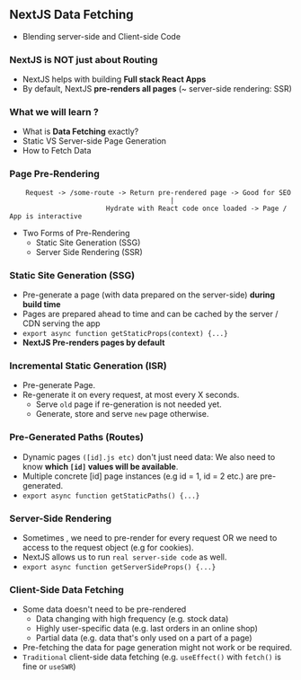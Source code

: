 ## NextJS Data Fetching

- Blending server-side and Client-side Code

### NextJS is NOT just about Routing

- NextJS helps with building **Full stack React Apps**
- By default, NextJS **pre-renders all pages** (~ server-side rendering: SSR)

### What we will learn ?

- What is **Data Fetching** exactly?
- Static VS Server-side Page Generation
- How to Fetch Data

### Page Pre-Rendering

```
    Request -> /some-route -> Return pre-rendered page -> Good for SEO
                                        |
                        Hydrate with React code once loaded -> Page / App is interactive
```

- Two Forms of Pre-Rendering
  - Static Site Generation (SSG)
  - Server Side Rendering (SSR)

### Static Site Generation (SSG)

- Pre-generate a page (with data prepared on the server-side) **during build time**
- Pages are prepared ahead to time and can be cached by the server / CDN serving the app
- `export async function getStaticProps(context) {...}`
- **NextJS Pre-renders pages by default**

### Incremental Static Generation (ISR)

- Pre-generate Page.
- Re-generate it on every request, at most every X seconds.
  - Serve `old` page if re-generation is not needed yet.
  - Generate, store and serve `new` page otherwise.

### Pre-Generated Paths (Routes)

- Dynamic pages `([id].js etc)` don't just need data: We also need to know **which `[id]` values will be available**.
- Multiple concrete [id] page instances (e.g id = 1, id = 2 etc.) are pre-generated.
- `export async function getStaticPaths() {...}`

### Server-Side Rendering

- Sometimes , we need to pre-render for every request OR we need to access to the request object (e.g for cookies).
- NextJS allows us to run `real server-side code` as well.
- `export async function getServerSideProps() {...}`

### Client-Side Data Fetching

- Some data doesn't need to be pre-rendered
  - Data changing with high frequency (e.g. stock data)
  - Highly user-specific data (e.g. last orders in an online shop)
  - Partial data (e.g. data that's only used on a part of a page)
- Pre-fetching the data for page generation might not work or be required.
- `Traditional` client-side data fetching (e.g. `useEffect()` with `fetch()` is fine or `useSWR`)
